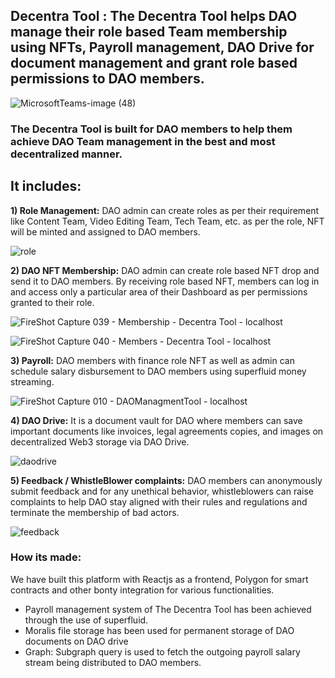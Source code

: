 ## Decentra Tool  : The Decentra Tool helps DAO manage their role based Team membership using NFTs, Payroll management, DAO Drive for document management and grant role based permissions to DAO members.

![MicrosoftTeams-image (48)](https://user-images.githubusercontent.com/105703992/168970650-d56af04d-2334-4283-8056-63ce375c2f70.png)

### The Decentra Tool is built for DAO members to help them achieve DAO Team management in the best and most decentralized manner.
## It includes:

**1) Role Management:** DAO admin can create roles as per their requirement like Content Team, Video Editing Team, Tech Team, etc. as per the role, NFT will be minted and assigned to DAO members. 

![role](https://user-images.githubusercontent.com/105703992/168972033-3d5493f6-bb00-4cbd-b8c6-87c5a6079d09.png)

**2) DAO NFT Membership:** DAO admin can create role based NFT drop and send it to DAO members. By receiving role based NFT, members can log in and access only a particular area of their Dashboard as per permissions granted to their role. 

![FireShot Capture 039 - Membership - Decentra Tool - localhost](https://user-images.githubusercontent.com/105703992/168971690-e823e944-5889-4e6b-9813-310da177b4c8.png)

![FireShot Capture 040 - Members - Decentra Tool - localhost](https://user-images.githubusercontent.com/105703992/168971785-d4b62e5d-b419-4aa5-aa93-2268bf00ac54.png)

**3) Payroll:** DAO members with finance role NFT as well as admin can schedule salary disbursement to DAO members using superfluid money streaming. 

![FireShot Capture 010 - DAOManagmentTool - localhost](https://user-images.githubusercontent.com/69969675/162637248-a5dc324d-e950-44a0-adbd-6e920e9dbc15.png)

**4) DAO Drive:** It is a document vault for DAO where members can save important documents like invoices, legal agreements copies, and images on decentralized Web3 storage via DAO Drive.

![daodrive](https://user-images.githubusercontent.com/105703992/168972287-c18d338d-154c-497b-9f96-054f984cce7f.png)

**5) Feedback / WhistleBlower complaints:** DAO members can anonymously submit feedback and for any unethical behavior, whistleblowers can raise complaints to help DAO stay aligned with their rules and regulations and terminate the membership of bad actors. 

![feedback](https://user-images.githubusercontent.com/105703992/168972418-2391d4bb-dfc3-4d9b-a6ff-34f815f16a12.png)

### How its made: 
We have built this platform with Reactjs as a frontend, Polygon for smart contracts and other bonty integration for various functionalities. 
- Payroll management system of The Decentra Tool has been achieved through the use of superfluid. 
- Moralis file storage has been used for permanent storage of DAO documents on DAO drive
- Graph: Subgraph query is used to fetch the outgoing payroll salary stream being distributed to DAO members. 

